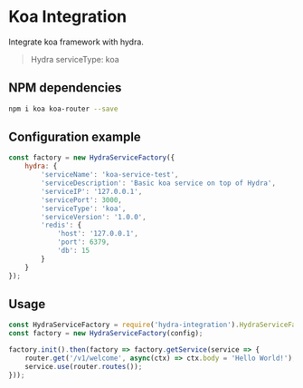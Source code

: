 # Koa Integration
Integrate koa framework with hydra.
> Hydra serviceType: koa

## NPM dependencies
```bash
npm i koa koa-router --save
```

## Configuration example
```js
const factory = new HydraServiceFactory({
    hydra: {
        'serviceName': 'koa-service-test',
        'serviceDescription': 'Basic koa service on top of Hydra',
        'serviceIP': '127.0.0.1',
        'servicePort': 3000,
        'serviceType': 'koa',
        'serviceVersion': '1.0.0',
        'redis': {
            'host': '127.0.0.1',
            'port': 6379,
            'db': 15
        }
    }
});
```

## Usage
```js
const HydraServiceFactory = require('hydra-integration').HydraServiceFactory;
const factory = new HydraServiceFactory(config);

factory.init().then(factory => factory.getService(service => {
    router.get('/v1/welcome', async(ctx) => ctx.body = 'Hello World!');
    service.use(router.routes());
}));
```